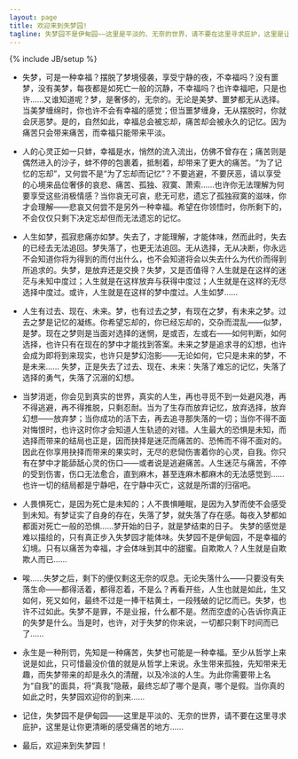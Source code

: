 ```yaml
---
layout: page
title: 欢迎来到失梦园!
tagline: 失梦园不是伊甸园——这里是平淡的、无奈的世界，请不要在这里寻求庇护，这里是让你更清晰的感受痛苦的地方……
---
```

{% include JB/setup %}
* 失梦，可是一种幸福？摆脱了梦境侵袭，享受宁静的夜，不幸福吗？没有噩梦，没有美梦，每夜都是如死亡一般的沉静，不幸福吗？也许幸福吧，只是也许……又谁知道呢？梦，是奢侈的，无奈的。无论是美梦、噩梦都无从选择。当美梦缠绵时，你也许不会有幸福的感觉；但当噩梦缠身，无从摆脱时，你就会厌恶梦。是的，自然如此，幸福总会被忘却，痛苦却会被永久的记忆。因为痛苦只会带来痛苦，而幸福只能带来平淡。

* 人的心灵正如一只蚌，幸福是水，悄然的流入流出，仿佛不曾存在；痛苦则是偶然进入的沙子，蚌不停的包裹着，抵制着，却带来了更大的痛苦。“为了记忆的忘却”，又何尝不是“为了忘却而记忆”？不要逃避，不要厌恶，请以享受的心境来品位奢侈的哀悲、痛苦、孤独、寂寞、萧索……也许你无法理解为何要享受这些消极情感？当你哀无可哀，悲无可悲，遗忘了孤独寂寞的滋味，你才会理解——悲哀又何尝不是另外一种幸福。希望在你领悟时，你所剩下的，不会仅仅只剩下决定忘却但而无法遗忘的记忆。

* 人生如梦，孤寂悲痛亦如梦。失去了，才能理解，才能体味，然而此时，失去的已经去无法追回。梦失落了，也更无法追回。无从选择，无从决断，你永远不会知道你将为得到的而付出什么，也不会知道将会以失去什么为代价而得到所追求的。失梦，是放弃还是交换？失梦，又是否值得？人生就是在这样的迷茫与未知中度过；人生就是在这样放弃与获得中度过；人生就是在这样的无尽选择中度过。或许，人生就是在这样的梦中度过。人生如梦……

* 人生有过去、现在、未来。梦，也有过去之梦，有现在之梦，有未来之梦。过去之梦是记忆的凝练。你希望忘却的，你已经忘却的，交杂而混乱——似梦，是梦。现在之梦则是当面对选择的迷惘，是或否，左或右——如何判断，如何选择，也许只有在现在的梦中才能找到答案。未来之梦是追求寻的幻想，也许会成为即将到来现实，也许只是梦幻泡影——无论如何，它只是未来的梦，不是未来…… 失梦，正是失去了过去、现在、未来：失落了难忘的记忆，失落了选择的勇气，失落了沉溺的幻想。

* 当梦消逝，你会见到真实的世界，真实的人生，再也寻觅不到一处避风港，再不得逃避，再不得推脱，只剩忍耐。当为了生存而放弃记忆，放弃选择，放弃幻想——放弃梦；当你成功的活下去，再去追寻那失落的一切；当你不得不面对悔恨时，也许这时你才会知道人生轨迹的对错。人生最大的恐惧是未知，而选择而带来的结局也正是，因而抉择是迷茫而痛苦的、恐怖而不得不面对的。因此在你享用抉择而带来的果实时，无尽的悲恸伤害着你的心灵，自我。你只有在梦中才能舔舐心灵的伤口——或者说是逃避痛苦。人生迷茫与痛苦，不停的受到伤害，伤口无法愈合，直到麻木，甚至连麻木都麻木的无法感觉到……也许一切的结局都是宁静吧，在宁静中灭亡，这就是所谓的归宿吧。

* 人畏惧死亡，是因为死亡是未知的；人不畏惧睡眠，是因为入梦而使不会感受到未知。有梦证实了自身的存在，失落了梦，就失落了存在感。每夜入梦都如都面对死亡一般的恐惧……梦开始的日子，就是梦结束的日子。 失梦的感觉是难以描绘的，只有真正步入失梦园才能体味。失梦园不是伊甸园，不是幸福的幻境。只有以痛苦为幸福，才会体味到其中的甜蜜。自欺欺人？人生就是自欺欺人而已……

 
* 唉……失梦之后，剩下的便仅剩这无奈的叹息。无论失落什么——只要没有失落生命——都得活着，都得忍着，不是么？再看开些，人生也就是如此，生又如何，死又如何，最终不过是一捧干枯黄土，一段残破的记忆而已。失梦，也许不过如此。失梦不是罪，不是业报，什么都不是。然而空虚的心告诉你真正的失梦是什么。当是时，也许，对于失梦的你来说，一切都只剩下时间而已了……

 
* 永生是一种刑罚，先知是一种痛苦，失梦也可能是一种幸福。至少从哲学上来说是如此，只可惜最没价值的就是从哲学上来说。永生带来孤独，先知带来无趣，而失梦带来的却是永久的清醒，以及冷淡的人生。为此你需要带上名为“自我”的面具，将“真我”隐蔽，最终忘却了哪个是真，哪个是假。当你真的如此之时，失梦园欢迎你的到来……

* 记住，失梦园不是伊甸园——这里是平淡的、无奈的世界，请不要在这里寻求庇护，这里是让你更清晰的感受痛苦的地方……

* 最后，欢迎来到失梦园！